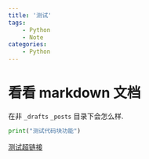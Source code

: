 ```yaml
---
title: '测试'
tags:
    - Python
    - Note
categories:
    - Python
---
```


# 看看 markdown 文档

在非 `_drafts` `_posts` 目录下会怎么样.

```py
print("测试代码块功能")
```

[测试超链接](/index.html)